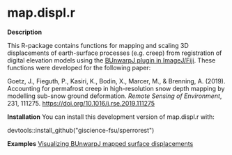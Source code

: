 # map.displ.r

**Description**

This R-package contains functions for mapping and scaling 3D displacements of earth-surface processes (e.g. creep) from registration of digital elevation models using the [BUnwarpJ plugin in ImageJ/Fiji](https://imagej.net/BUnwarpJ). These functions were developed for the following paper:

Goetz, J., Fieguth, P., Kasiri, K., Bodin, X., Marcer, M., & Brenning, A. (2019). Accounting for permafrost creep in high-resolution snow depth mapping by modelling sub-snow ground deformation. *Remote Sensing of Environment*, 231, 111275. https://doi.org/10.1016/j.rse.2019.111275


**Installation**
You can install this development version of map.displ.r with:

devtools::install_github("giscience-fsu/sperrorest")

**Examples**
[Visualizing BUnwarpJ mapped surface displacements](https://github.com.io/jngtz/map.displ.r/docs/2_Visualizing_surface_displacements.html)

